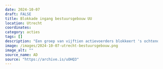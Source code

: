 ```yaml
---
date: 2024-10-07
draft: FALSE
title: Blokkade ingang bestuursgebouw UU
location: Utrecht
coordinates: 
category: acties
tags: []
description: "Een groep van vijftien actievoerders blokkeert 's ochtends de ingang van het bestuursgebouw van de Universiteit Utrecht. De universiteit besluit daarop het gebouw voor de rest van de dag te sluiten."
image: /images/2024-10-07-utrecht-bestuursgebouw.png
image_alt: ""
source_name: AD
source: "https://archive.is/uOHQ3"
---
```

